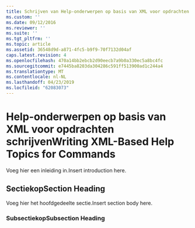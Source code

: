 ```yaml
---
title: Schrijven van Help-onderwerpen op basis van XML voor opdrachten | Microsoft Docs
ms.custom: ''
ms.date: 09/12/2016
ms.reviewer: ''
ms.suite: ''
ms.tgt_pltfrm: ''
ms.topic: article
ms.assetid: 36548d9d-a871-4fc5-b9f9-70f7132d04af
caps.latest.revision: 4
ms.openlocfilehash: 470a14bb2ebcb2d90eecb7a9b0a330ec5a8bc4fc
ms.sourcegitcommit: e7445ba8203da304286c591ff513900ad1c244a4
ms.translationtype: MT
ms.contentlocale: nl-NL
ms.lasthandoff: 04/23/2019
ms.locfileid: "62083073"
---
```

# <a name="writing-xml-based-help-topics-for-commands"></a><span data-ttu-id="daee4-102">Help-onderwerpen op basis van XML voor opdrachten schrijven</span><span class="sxs-lookup"><span data-stu-id="daee4-102">Writing XML-Based Help Topics for Commands</span></span>

<span data-ttu-id="daee4-103">Voeg hier een inleiding in.</span><span class="sxs-lookup"><span data-stu-id="daee4-103">Insert introduction here.</span></span>

## <a name="section-heading"></a><span data-ttu-id="daee4-104">Sectiekop</span><span class="sxs-lookup"><span data-stu-id="daee4-104">Section Heading</span></span>

 <span data-ttu-id="daee4-105">Voeg hier het hoofdgedeelte sectie.</span><span class="sxs-lookup"><span data-stu-id="daee4-105">Insert section body here.</span></span>

### <a name="subsection-heading"></a><span data-ttu-id="daee4-106">Subsectiekop</span><span class="sxs-lookup"><span data-stu-id="daee4-106">Subsection Heading</span></span>
